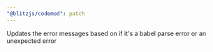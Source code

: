 ```yaml
---
"@blitzjs/codemod": patch
---
```


Updates the error messages based on if it's a babel parse error or an unexpected error
